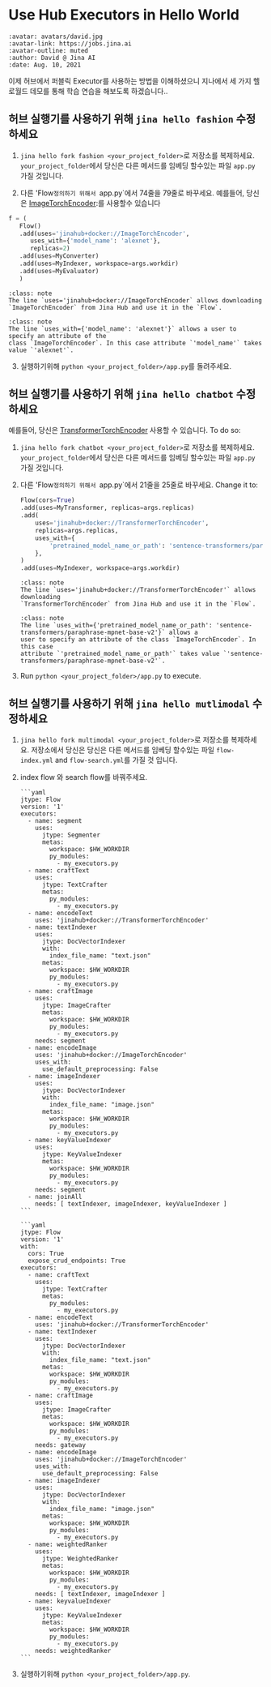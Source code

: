 # Use Hub Executors in Hello World

```{article-info}
:avatar: avatars/david.jpg
:avatar-link: https://jobs.jina.ai
:avatar-outline: muted
:author: David @ Jina AI
:date: Aug. 10, 2021
```


이제 허브에서 퍼블릭 Executor를 사용하는 방법을 이해하셨으니 지나에서 세 가지 헬로월드 데모를 통해 학습 연습을 해보도록 하겠습니다..

## 허브 실행기를 사용하기 위해 `jina hello fashion` 수정하세요 

1)  `jina hello fork fashion <your_project_folder>`로 저장소를 복제하세요.  `your_project_folder`에서 당신은 다른 메서드를 임베딩 할수있는 파일 `app.py` 가질 것입니다.

2)  다른 'Flow`정의하기 위해서 `app.py`에서 74줄을 79줄로 바꾸세요. 예를들어, 당신은
    [ImageTorchEncoder](https://github.com/jina-ai/executor-image-torch-encoder):를 사용할수 있습니다

   ```python
   f = (
      Flow()
      .add(uses='jinahub+docker://ImageTorchEncoder',
         uses_with={'model_name': 'alexnet'},
         replicas=2)
      .add(uses=MyConverter)
      .add(uses=MyIndexer, workspace=args.workdir)
      .add(uses=MyEvaluator)
      )
   ```
   ````{admonition} Note
   :class: note
   The line `uses='jinahub+docker://ImageTorchEncoder` allows downloading
   `ImageTorchEncoder` from Jina Hub and use it in the `Flow`.
   ````
       
   ````{admonition} Note
   :class: note
   The line `uses_with={'model_name': 'alexnet'}` allows a user to specify an attribute of the
   class `ImageTorchEncoder`. In this case attribute `'model_name'` takes value `'alexnet'`.
   ````
   
3) 실행하기위해  `python <your_project_folder>/app.py`를 돌려주세요.

## 허브 실행기를 사용하기 위해 `jina hello chatbot` 수정하세요 
 

예를들어, 당신은
 [TransformerTorchEncoder](https://github.com/jina-ai/executor-transformer-torch-encoder) 사용할 수 있습니다. To do so:

1) `jina hello fork chatbot <your_project_folder>`로 저장소를 복제하세요.  `your_project_folder`에서 당신은 다른 메서드를 임베딩 할수있는 파일 `app.py` 가질 것입니다.

2) 다른 'Flow`정의하기 위해서 `app.py`에서 21줄을 25줄로 바꾸세요. Change it to:
    ```python
    Flow(cors=True)
    .add(uses=MyTransformer, replicas=args.replicas)
    .add(
        uses='jinahub+docker://TransformerTorchEncoder',
        replicas=args.replicas,
        uses_with={
            'pretrained_model_name_or_path': 'sentence-transformers/paraphrase-mpnet-base-v2'
        },
    )
    .add(uses=MyIndexer, workspace=args.workdir)
    ```
  
   ````{admonition} Note
   :class: note
   The line `uses='jinahub+docker://TransformerTorchEncoder'` allows downloading
   `TransformerTorchEncoder` from Jina Hub and use it in the `Flow`.
   ````
   ````{admonition} Note
   :class: note
   The line `uses_with={'pretrained_model_name_or_path': 'sentence-transformers/paraphrase-mpnet-base-v2'}` allows a
   user to specify an attribute of the class `ImageTorchEncoder`. In this case
   attribute `'pretrained_model_name_or_path'` takes value `'sentence-transformers/paraphrase-mpnet-base-v2'`.
   ````

3) Run `python <your_project_folder>/app.py` to execute.
    


##  허브 실행기를 사용하기 위해 `jina hello mutlimodal` 수정하세요 

1)  `jina hello fork multimodal <your_project_folder>`로 저장소를 복제하세요. 저장소에서 당신은 
     당신은 다른 메서드를 임베딩 할수있는 파일 `flow-index.yml` and `flow-search.yml`를 가질 것 입니다.
    
2) index flow 와 search flow를 바꿔주세요.
   ````{tab} flow-index.yml
   ```yaml
   jtype: Flow
   version: '1'
   executors:
     - name: segment
       uses:
         jtype: Segmenter
         metas:
           workspace: $HW_WORKDIR
           py_modules:
             - my_executors.py
     - name: craftText
       uses:
         jtype: TextCrafter
         metas:
           py_modules:
             - my_executors.py
     - name: encodeText
       uses: 'jinahub+docker://TransformerTorchEncoder'
     - name: textIndexer
       uses:
         jtype: DocVectorIndexer
         with:
           index_file_name: "text.json"
         metas:
           workspace: $HW_WORKDIR
           py_modules:
             - my_executors.py
     - name: craftImage
       uses:
         jtype: ImageCrafter
         metas:
           workspace: $HW_WORKDIR
           py_modules:
             - my_executors.py
       needs: segment
     - name: encodeImage
       uses: 'jinahub+docker://ImageTorchEncoder'
       uses_with:
         use_default_preprocessing: False
     - name: imageIndexer
       uses:
         jtype: DocVectorIndexer
         with:
           index_file_name: "image.json"
         metas:
           workspace: $HW_WORKDIR
           py_modules:
             - my_executors.py
     - name: keyValueIndexer
       uses:
         jtype: KeyValueIndexer
         metas:
           workspace: $HW_WORKDIR
           py_modules:
             - my_executors.py
       needs: segment
     - name: joinAll
       needs: [ textIndexer, imageIndexer, keyValueIndexer ]
   ```
   ````
   
   ````{tab} flow-search.yml
   ```yaml
   jtype: Flow
   version: '1'
   with:
     cors: True
     expose_crud_endpoints: True
   executors:
     - name: craftText
       uses:
         jtype: TextCrafter
         metas:
           py_modules:
             - my_executors.py
     - name: encodeText
       uses: 'jinahub+docker://TransformerTorchEncoder'
     - name: textIndexer
       uses:
         jtype: DocVectorIndexer
         with:
           index_file_name: "text.json"
         metas:
           workspace: $HW_WORKDIR
           py_modules:
             - my_executors.py
     - name: craftImage
       uses:
         jtype: ImageCrafter
         metas:
           workspace: $HW_WORKDIR
           py_modules:
             - my_executors.py
       needs: gateway
     - name: encodeImage
       uses: 'jinahub+docker://ImageTorchEncoder'
       uses_with:
         use_default_preprocessing: False
     - name: imageIndexer
       uses:
         jtype: DocVectorIndexer
         with:
           index_file_name: "image.json"
         metas:
           workspace: $HW_WORKDIR
           py_modules:
             - my_executors.py
     - name: weightedRanker
       uses:
         jtype: WeightedRanker
         metas:
           workspace: $HW_WORKDIR
           py_modules:
             - my_executors.py
       needs: [ textIndexer, imageIndexer ]
     - name: keyvalueIndexer
       uses:
         jtype: KeyValueIndexer
         metas:
           workspace: $HW_WORKDIR
           py_modules:
             - my_executors.py
       needs: weightedRanker
   ```
   ````
3) 실행하기위해 `python <your_project_folder>/app.py`.
